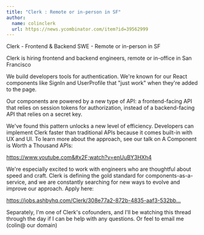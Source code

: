 ```yaml
---
title: "Clerk : Remote or in-person in SF"
author:
  name: colinclerk
  url: https://news.ycombinator.com/item?id=39562999
---
```

Clerk - Frontend &amp; Backend SWE - Remote or in-person in SF

Clerk is hiring frontend and backend engineers, remote or in-office in San Francisco

We build developers tools for authentication. We&#x27;re known for our React components like SignIn and UserProfile that &quot;just work&quot; when they&#x27;re added to the page.

Our components are powered by a new type of API: a frontend-facing API that relies on session tokens for authorization, instead of a backend-facing API that relies on a secret key.

We&#x27;ve found this pattern unlocks a new level of efficiency. Developers can implement Clerk faster than traditional APIs because it comes built-in with UX and UI. To learn more about the approach, see our talk on A Component is Worth a Thousand APIs:

<a href="https:&#x2F;&#x2F;www.youtube.com&#x2F;watch?v=enUuBY3HXh4" rel="nofollow">https:&#x2F;&#x2F;www.youtube.com&#x2F;watch?v=enUuBY3HXh4</a>

We&#x27;re especially excited to work with engineers who are thoughtful about speed and craft. Clerk is defining the gold standard for components-as-a-service, and we are constantly searching for new ways to evolve and improve our approach. Apply here:

<a href="https:&#x2F;&#x2F;jobs.ashbyhq.com&#x2F;Clerk&#x2F;308e77a2-872b-4835-aaf3-532bb44f4e76">https:&#x2F;&#x2F;jobs.ashbyhq.com&#x2F;Clerk&#x2F;308e77a2-872b-4835-aaf3-532bb...</a>

Separately, I&#x27;m one of Clerk&#x27;s cofounders, and I&#x27;ll be watching this thread through the day if I can be help with any questions. Or feel to email me (colin@ our domain)
